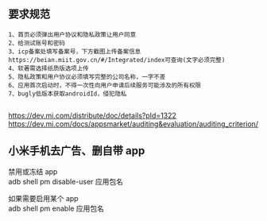 ## 要求规范

```
1、首页必须弹出用户协议和隐私政策让用户同意
2、给测试账号和密码
3、icp备案处填写备案号，下方截图上传备案信息
https://beian.miit.gov.cn/#/Integrated/index可查询(文字必须完整)
4、软著需选择纸质版选项上传
5、隐私政策和用户协议必须填写完整的公司名称，一字不差
6、应用首次启动时，不得一次性向用户申请后续服务可能涉及的所有权限
7、bugly低版本获取androidId，侵犯隐私


```

<https://dev.mi.com/distribute/doc/details?pId=1322>  
<https://dev.mi.com/docs/appsmarket/auditing&evaluation/auditing_criterion/>

## 小米手机去广告、删自带 app

禁用或冻结 app  
adb shell pm disable-user 应用包名

如果需要启用某个 app  
adb shell pm enable 应用包名
